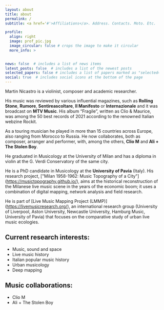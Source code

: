 ```yaml
---
layout: about
title: about
permalink: /
subtitle: <a href='#'>Affiliations</a>. Address. Contacts. Moto. Etc.

profile:
  align: right
  image: prof_pic.jpg
  image_circular: false # crops the image to make it circular
  more_info: >
    

news: false  # includes a list of news items
latest_posts: false  # includes a list of the newest posts
selected_papers: false # includes a list of papers marked as "selected={true}"
social: true  # includes social icons at the bottom of the page
---
```


Martin Nicastro is a violinist, composer and academic researcher.

His music was reviewed by various influential magazines, such as <b>Rolling Stone</b>, <b>Rumore</b>, <b>Sentireascoltare</b>, <b>Il Manifesto</b> or <b>Internazionale</b> and it was broadcast on <b>MTV Music</b>. His album “Fragile”, written as Clio & Maurice, was among the 50 best records of 2021 according to the renowned Italian webzine Rockit.

As a touring musician he played in more than 15 countries across Europe, also ranging from Morocco to Russia. He now collaborates, both as composer, arranger and performer, with, among the others, <b>Clio M</b> and <b>Ali + The Stolen Boy</b>.

He graduated in Musicology at the University of Milan and has a diploma in violin at the G. Verdi Conservatory of the same city. 

He is a PhD candidate in Musicology at the <b>University of Pavia</b> (Italy). His research project, ["Milan 1958-1962: Music Topography of a City"] (https://musictopography.github.io/), aims at the historical reconstruction of the Milanese live music scene in the years of the economic boom; it uses a combination of digital mapping, network analysis and field research.

He is part of [Live Music Mapping Project (LMMP)] (https://livemusicresearch.org/), an international research group (University of Liverpool, Aston University, Newcastle University, Hamburg Music, University of Pavia) that focuses on the comparative study of urban live music ecologies. 


## Current research interests:

- Music, sound and space
- Live music history
- Italian popular music history
- Urban musicology
- Deep mapping

##  Music collaborations:

- Clio M
- Ali + The Stolen Boy